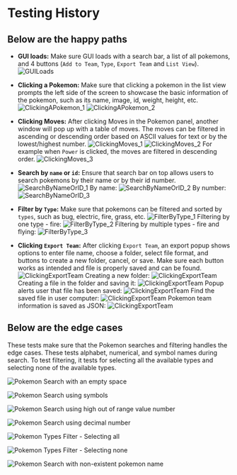 # Testing History

## Below are the happy paths

- **GUI loads:** Make sure GUI loads with a search bar, a list of all pokemons, and 4 buttons (`Add to Team`, `Type`, `Export Team` and `List View`).
![GUILoads](GUITestImages/GUILoads.png)

- **Clicking a Pokemon:** Make sure that clicking a pokemon in the list view prompts the left side of the screen to showcase the basic information of the pokemon, such as its name, image, id, weight, height, etc.
![ClickingAPokemon_1](GUITestImages/IndivdualPokemonPanel_1.png)
![ClickingAPokemon_2](GUITestImages/IndivdualPokemonPanel_2.png)

- **Clicking Moves:** After clicking Moves in the Pokemon panel, another window will pop up with a table of moves. The moves can be filtered in ascending or descending order based on ASCII values for text or by the lowest/highest number.
![ClickingMoves_1](GUITestImages/PokemonMoves_1.png)
![ClickingMoves_2](GUITestImages/PokemonMoves_2.png)
For example when `Power` is clicked, the moves are filtered in descending order.
![ClickingMoves_3](GUITestImages/PokemonMoves_3.png)

- **Search by `name` or `id`:** Ensure that search bar on top allows users to search pokemons by their name or by their id number.
![SearchByNameOrID_1](GUITestImages/SearchNameID_1.png)
By name:
![SearchByNameOrID_2](GUITestImages/SearchNameID_2.png)
By number:
![SearchByNameOrID_3](GUITestImages/SearchNameID_3.png)

- **Filter by `Type`:** Make sure that pokemons can be filtered and sorted by `types`, such as bug, electric, fire, grass, etc.
![FilterByType_1](GUITestImages/TypeFilter_1.png)
Filtering by one type - fire:
![FilterByType_2](GUITestImages/TypeFilter_2.png)
Filtering by multiple types - fire and flying:
![FilterByType_3](GUITestImages/TypeFilter_3.png)

- **Clicking `Export Team`:** After clicking `Export Team`, an export popup shows options to enter file name, choose a folder, select file format, and buttons to create a new folder, cancel, or save. Make sure each button works as intended and file is properly saved and can be found.
![ClickingExportTeam](GUITestImages/ExportTeam_1.png)
Creating a new folder:
![ClickingExportTeam](GUITestImages/ExportTeam_2.png)
Creating a file in the folder and saving it:
![ClickingExportTeam](GUITestImages/ExportTeam_3.png)
Popup alerts user that file has been saved:
![ClickingExportTeam](GUITestImages/ExportTeam_4.png)
Find the saved file in user computer:
![ClickingExportTeam](GUITestImages/ExportTeam_5.png)
Pokemon team information is saved as JSON:
![ClickingExportTeam](GUITestImages/ExportTeam_6.png)


## Below are the edge cases 
These tests make sure that the Pokemon searches and filtering handles the edge cases. These tests alphabet, numerical, and symbol names during search. To test filtering, it tests for selecting all the available types and selecting none of the available types.

![Pokemon Search with an empty space](GUITestImages/EdgeCase_SpaceSearch.png)

![Pokemon Search using symbols](GUITestImages/EdgeCase2_SymbolsSearch.png)

![Pokemon Search using high out of range value number](GUITestImages/EdgeCase3_highvaluenumberID.png)

![Pokemon Search using decimal number](GUITestImages/EdgeCase4_decimalnumberID.png)

![Pokemon Types Filter - Selecting all](GUITestImages/EdgeCase5_SelectAllTypes.png)

![Pokemon Types Filter - Selecting none](GUITestImages/EdgeCase6_SelectNoTypes.png)

![Pokemon Search with non-existent pokemon name](GUITestImages/EdgeCase7_NonExistentPokemon.png)
